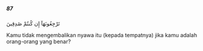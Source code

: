 ##### 87

<span class="ayah">تَرْجِعُونَهَآ إِن كُنتُمْ صَٰدِقِينَ</span>

<span class="ayah_translation">Kamu tidak mengembalikan nyawa itu (kepada tempatnya) jika kamu adalah orang-orang yang benar?</span>
